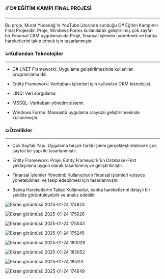 ### ☄️C# EĞİTİM KAMPI FİNAL PROJESİ 
---
Bu proje, Murat Yücedağ'ın YouTube üzerinde sunduğu C# Eğitim Kampının Final Projesidir. Proje, Windows Forms kullanılarak geliştirilmiş çok sayfalı bir Finansal CRM uygulamasıdır.Proje, finansal işlemleri yönetmek ve banka hareketlerini takip etmek için tasarlanmıştır.

### 💥Kullanılan Teknolojiler
---
+ C# (.NET Framework): Uygulama geliştirilmesinde kullanılan programlama dili.

+ Entity Framework: Veritabanı işlemleri için kullanılan ORM teknolojisi.

+ LINQ: Veri sorgulama.

+ MSSQL: Veritabanı yönetim sistemi.

+ Windows Forms: Masaüstü uygulama arayüzü geliştirilmesinde kullanılmıştır.


### 💥Özellikler
---
+ Çok Sayfalı Yapı: Uygulama birçok farklı işlemi gerçekleştirebilecek çok sayfalı bir yapı ile tasarlanmıştır.

+ Entity Framework: Proje, Entity Framework'ün Database-First yaklaşımına uygun olarak tasarlanmış ve geliştirilmiştir.

+ Finansal İşlemler Yönetimi: Kullanıcıların finansal işlemleri kolayca yönetebilmesi ve takip edebilmesi için tasarlanmıştır.

+ Banka Hareketlerini Takip: Kullanıcılar, banka hareketlerini detaylı bir şekilde görüntüleyebilir ve analiz edebilir.
  

![Ekran görüntüsü 2025-01-24 174923](https://github.com/user-attachments/assets/bda6f3af-99a6-4ca8-9f6f-5486dacfc6f1)

![Ekran görüntüsü 2025-01-24 175026](https://github.com/user-attachments/assets/61d0cbfe-4ec4-4006-9989-9519149cbcca)

![Ekran görüntüsü 2025-01-24 175043](https://github.com/user-attachments/assets/0c38eb1e-a208-49b3-a98d-d9b9ae7a32c2)

![Ekran görüntüsü 2025-01-24 175245](https://github.com/user-attachments/assets/f5277629-c4e6-4292-a922-1398cc5d969f)

![Ekran görüntüsü 2025-01-24 180026](https://github.com/user-attachments/assets/944d6d26-8e64-41cb-935e-3ff3f089ef35)

![Ekran görüntüsü 2025-01-24 185052](https://github.com/user-attachments/assets/f3976188-98e9-4cf0-84b0-831e1a73616a)

![Ekran görüntüsü 2025-01-24 185113](https://github.com/user-attachments/assets/a201fd7a-b7ad-49f1-9504-406902a9d9af)

![Ekran görüntüsü 2025-01-24 174849](https://github.com/user-attachments/assets/c39b0eb4-bb29-4e4b-90af-5407e396b718)


